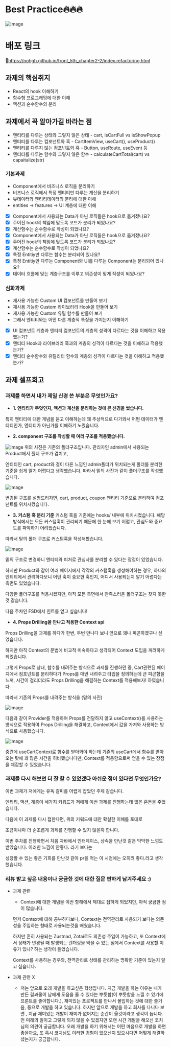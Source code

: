# Best Practice🔥🔥🔥

![image](https://github.com/user-attachments/assets/2460606a-b1df-4d3b-a0f2-f67f4a964d35)


# 배포 링크

🔗https://nohgh.github.io/front_5th_chapter2-2/index.refactoring.html

## 과제의 핵심취지

- React의 hook 이해하기
- 함수형 프로그래밍에 대한 이해
- 액션과 순수함수의 분리

## 과제에서 꼭 알아가길 바라는 점

- 엔티티를 다루는 상태와 그렇지 않은 상태 - cart, isCartFull vs isShowPopup
- 엔티티를 다루는 컴포넌트와 훅 - CartItemView, useCart(), useProduct()
- 엔티티를 다루지 않는 컴포넌트와 훅 - Button, useRoute, useEvent 등
- 엔티티를 다루는 함수와 그렇지 않은 함수 - calculateCartTotal(cart) vs capaitalize(str)

### 기본과제

- Component에서 비즈니스 로직을 분리하기
- 비즈니스 로직에서 특정 엔티티만 다루는 계산을 분리하기
- 뷰데이터와 엔티티데이터의 분리에 대한 이해
- entities -> features -> UI 계층에 대한 이해

- [x] Component에서 사용되는 Data가 아닌 로직들은 hook으로 옮겨졌나요?
- [x] 주어진 hook의 책임에 맞도록 코드가 분리가 되었나요?
- [x] 계산함수는 순수함수로 작성이 되었나요?
- [x] Component에서 사용되는 Data가 아닌 로직들은 hook으로 옮겨졌나요?
- [x] 주어진 hook의 책임에 맞도록 코드가 분리가 되었나요?
- [x] 계산함수는 순수함수로 작성이 되었나요?
- [x] 특정 Entitiy만 다루는 함수는 분리되어 있나요?
- [x] 특정 Entitiy만 다루는 Component와 UI를 다루는 Component는 분리되어 있나요?
- [x] 데이터 흐름에 맞는 계층구조를 이루고 의존성이 맞게 작성이 되었나요?

### 심화과제

- 재사용 가능한 Custom UI 컴포넌트를 만들어 보기
- 재사용 가능한 Custom 라이브러리 Hook을 만들어 보기
- 재사용 가능한 Custom 유틸 함수를 만들어 보기
- 그래서 엔티티와는 어떤 다른 계층적 특징을 가지는지 이해하기

- [x] UI 컴포넌트 계층과 엔티티 컴포넌트의 계층의 성격이 다르다는 것을 이해하고 적용했는가?
- [x] 엔티티 Hook과 라이브러리 훅과의 계층의 성격이 다르다는 것을 이해하고 적용했는가?
- [x] 엔티티 순수함수와 유틸리티 함수의 계층의 성격이 다르다는 것을 이해하고 적용했는가?

## 과제 셀프회고

<!-- 과제에 대한 회고를 작성해주세요 -->

### 과제를 하면서 내가 제일 신경 쓴 부분은 무엇인가요?

- **1. 엔티티가 무엇인지, 액션과 계산을 분리하는 것에 큰 신경을 썼습니다.**

특히 엔티티에 대한 개념을 듣고 이해하는데 꽤 추상적으로 다가와서 어떤 데이터가 엔티티인가, 엔티티가 아닌가를 이해하기 노렸습니다.

- **2. component 구조를 작성할 때 여러 구조를 적용했습니다.**

![image](https://github.com/user-attachments/assets/e45f9ff4-eec9-478e-b6f1-48e6a99d6ebe)
위의 사진은 기존의 폴더구조입니다. 관리자인 admin에서 사용되는 Product에서 폴더 구조가 겹치고,

엔티티인 cart, product와 결이 다른 느낌인 admin폴더가 위치되는게 폴더를 분리한 기준을 쉽게 알기 어렵다고 생각했습니다. 따라서 밑의 사진과 같이 폴더구조를 작성했습니다.

![image](https://github.com/user-attachments/assets/be3321e5-ccd9-46bb-a5c2-2f909f4a92f8)

변경된 구조를 설명드리자면, cart, product, coupon 엔티티 기준으로 분리하여 컴포넌트를 위치시켰습니다.

- **3. 커스텀 훅 분리 기준**
  커스텀 훅을 기존에는 hooks/ 내부에 위치시켰습니다.
  해당 방식에서는 모든 커스텀훅이 관리되기 때문에 한 눈에 보기 어렵고, 관심도와 중요도를 파악하기 어려웠습니다.

따라서 밑의 폴더 구조로 커스텀훅을 작성해봤습니다.

![image](https://github.com/user-attachments/assets/f82bdc62-5e9a-414f-8d47-b297e0c3c11e)

밑의 구조로 변경하니 엔티티와 피처로 관심사를 분리할 수 있다는 장점이 있었습니다.

하지만 Product와 같이 여러 페이지에서 각각의 커스텀훅을 생성해야하는 경우, 하나의 엔티티에서 관리하다보니 어떤 훅이 중요한 훅인지, 어디서 사용되는지 알기 어렵다는 측면도 있었습니다.

다양한 폴더구조를 적용시켰지만, 아직 모든 측면에서 만족스러운 폴더구조는 찾지 못한것 같습니다.

다음 주차인 FSD에서 힌트를 얻고 싶습니다!

- **4. Props Drilling을 만나고 적용한 Context api**

Props Drilling을 과제를 하다가 한번, 두번 만나다 보니 앞으로 꽤나 피곤하겠구나 싶었습니다.

하지만 아직 Context의 문법에 비교적 미숙하다고 생각되어 Context 도입을 꺼려하게 되었습니다.

그렇게 Props로 상태, 함수를 내려주는 방식으로 과제를 진행하던 중, Cart관련된 페이지에서 컴포넌트를 분리하다가 Props를 매번 내려주고 타입을 정의하는데 큰 피곤함을 느껴, 시간이 걸리더라도 Props Drilling을 해결하는 Context를 적용해보자! 하였습니다.

따라서 기존의 Props를 내려주는 방식을 (밑의 사진)

![image](https://github.com/user-attachments/assets/4de4b107-02f8-4bff-9faa-6186b5ff923f)

다음과 같이 Provider를 적용하여 Props를 전달하지 않고 useContext()를 사용하는 방식으로 적용하여 Props Drilling을 해결하고, Context에서 값을 가져와 사용하는 방식으로 사용했습니다.

![image](https://github.com/user-attachments/assets/49141392-9b2d-439c-85c1-c61e55a61478)

중간에 useCartContext로 함수를 받아와야 하는데 기존의 useCart에서 함수를 받아오는 탓에 꽤 많은 시간을 허비했습니다만,
Context를 적용함으로써 얻을 수 있는 장점을 체감할 수 있었습니다.

### 과제를 다시 해보면 더 잘 할 수 있었겠다 아쉬운 점이 있다면 무엇인가요?

이번 과제가 저에게는 유독 갈피를 어렵게 잡았던 주제 같습니다.

엔티티, 액션, 계층이 세가지 키워드가 저에게 이번 과제를 진행하는데 많은 혼돈을 주었습니다.

다음에 이 과제를 다시 접한다면, 위의 키워드에 대한 확실한 이해를 토대로

조금이나마 더 순조롭게 과제를 진행할 수 있지 않을까 합니다.

이번 주차를 진행하면서 처음 자바에서 인터페이스, 상속을 만난것 같은 막막한 느낌도 받았습니다. 이러한 느낌이 안좋다. 라기 보다는

성장할 수 있는 좋은 기회를 만난것 같아 pr을 적는 이 시점에는 오히려 좋다.라고 생각했습니다.

### 리뷰 받고 싶은 내용이나 궁금한 것에 대한 질문 편하게 남겨주세요 :)

- 과제 관련

  - Context에 대한 개념을 이번 항해에서 제대로 접하게 되었지만, 아직 궁금한 점이 많습니다.

  먼저 Context에 대해 공부하다보니, Context는 전역관리로 사용되기 보다는 의존성을 주입하는 형태로 사용되는것을 배웠습니다.

  하지만 흔히 사용되는 Zustnad, Zotai로도 의존성 주입이 가능하고, 또 Context에서 상태가 변경될 때 발생되는 렌더링을 막을 수 있는 점에서 Context를 사용할 이유가 있나? 하는 생각이 들었습니다.

  Context를 사용하는 경우와, 전역관리로 상태를 관리하는 명확한 기준이 있는지 알고 싶습니다.

- 과제 관련 X
  - 저는 앞으로 오래 개발을 하고싶은 학생입니다.
  지금 개발을 하는 이유는 내가 만든 결과물이 남에게 도움을 줄 수 있다는 뿌듯함(이 뿌듯함을 느낄 수 있기에 프론트를 좋아합니다.), 재미있는 프로젝트를 만나서 몰입하는 것에 대한 즐거움, 등으로 개발을 하고 있습니다.
  하지만 앞으로 개발을 하고 회사를 다니다 보면 , 지금 재미있는 개발이 재미가 없어지는 순간이 올것이라고 생각이 듭니다.
  먼 미래의 일이고 그렇게 되지 않을 수 있겠지만 오랜 시간 개발을 해오신 코치님의 의견이 궁금합니다.
  오래 개발을 하기 위해서는 어떤 마음으로 개발을 하면 좋을까요, 또 혹시 코치님도 이러한 경험이 있으신지 있으시다면 어떻게 해결하셨는지가 궁금합니다.
